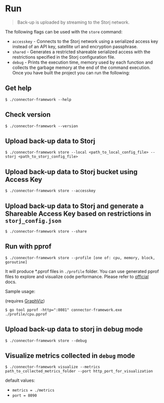 # Run

> Back-up is uploaded by streaming to the Storj network.

The following flags can be used with the `store` command:

* `accesskey` - Connects to the Storj network using a serialized access key instead of an API key, satellite url and encryption passphrase.
* `shared` - Generates a restricted shareable serialized access with the restrictions specified in the Storj configuration file.
* `debug` - Prints the execution time, memory used by each function and collects the garbage memory at the end of the command execution.
Once you have built the project you can run the following:

## Get help

```
$ ./connector-framework --help
```

## Check version

```
$ ./connector-framework --version
```

## Upload back-up data to Storj

```
$ ./connector-framework store --local <path_to_local_config_file> --storj <path_to_storj_config_file>
```

## Upload back-up data to Storj bucket using Access Key

```
$ ./connector-framework store --accesskey
```

## Upload back-up data to Storj and generate a Shareable Access Key based on restrictions in `storj_config.json`

```
$ ./connector-framework store --share
```

## Run with pprof
```
$ ./connector-framework store --profile [one of: cpu, memory, block, goroutine]
```
It will produce *.pprof files in `./profile` folder. You can use generated pprof files to explore and visualize code
performance. Please refer to [official](https://github.com/google/pprof) docs.

Sample usage:

(requires [GraphViz](https://graphviz.org/))
```
$ go tool pprof -http=":8081" connector-framework.exe ./profile/cpu.pprof 
```

## Upload back-up data to storj in debug mode

```
$ ./connector-framework store --debug
```

## Visualize metrics collected in `debug` mode
```
$ ./connector-framework visualize --metrics path_to_collected_metrics_folder --port http_port_for_visualization
```
default values:
* `metrics = ./metrics`
* `port = 8090`
